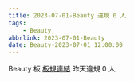 ```yaml
---
title: 2023-07-01-Beauty 違規 0 人
tags:
    - Beauty
abbrlink: 2023-07-01-Beauty
date: Beauty-2023-07-01 12:00:00
---
```

Beauty 板 [板規連結](https://www.ptt.cc/bbs/Beauty/M.1630069980.A.84B.html)
昨天違規 0 人
